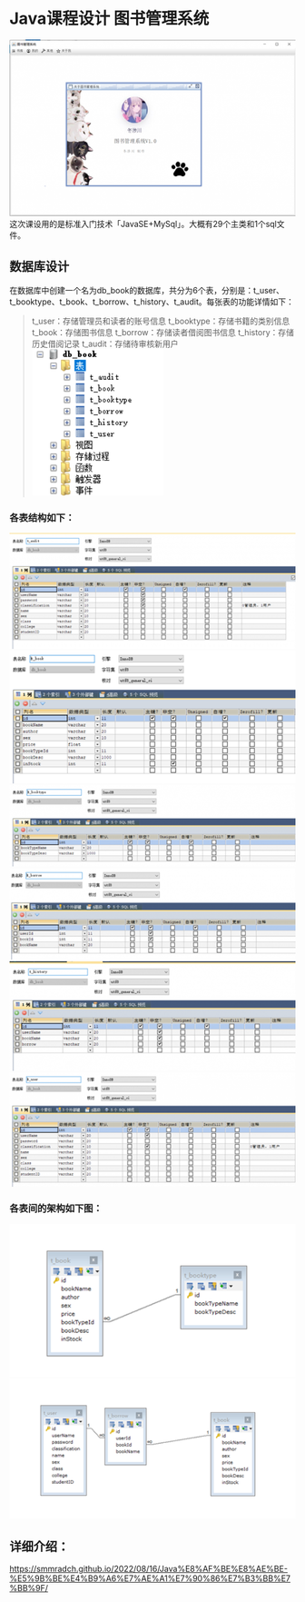 # Java课程设计 图书管理系统

![10](img\10.png)
这次课设用的是标准入门技术「JavaSE+MySql」。大概有29个主类和1个sql文件。
## 数据库设计
在数据库中创建一个名为db_book的数据库，共分为6个表，分别是：t_user、t_booktype、t_book、t_borrow、t_history、t_audit。每张表的功能详情如下：
> t_user：存储管理员和读者的账号信息
> t_booktype：存储书籍的类别信息
> t_book：存储图书信息
> t_borrow：存储读者借阅图书信息
> t_history：存储历史借阅记录
> t_audit：存储待审核新用户
![1](.\img\1.png)

### 各表结构如下：
![2](.\img\2.png)
![3](.\img\3.png)
![4](.\img\4.png)
![5](.\img\5.png)
![6](.\img\6.png)
![7](.\img\7.png)
### 各表间的架构如下图：
![8](.\img\8.png)
![9](.\img\9.png)

## 详细介绍：
https://smmradch.github.io/2022/08/16/Java%E8%AF%BE%E8%AE%BE-%E5%9B%BE%E4%B9%A6%E7%AE%A1%E7%90%86%E7%B3%BB%E7%BB%9F/
